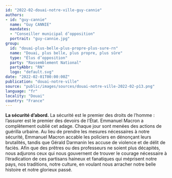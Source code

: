 ```yaml
---
id: "2022-02-douai-notre-ville-guy-cannie"
authors:
- id: "guy-cannie"
  name: "Guy CANNIE"
  mandates: 
  - "Conseiller municipal d’opposition"
  portrait: "guy-cannie.jpg"
group:
  id: "douai-plus-belle-plus-propre-plus-sure-rn"
  name: "Douai, plus belle, plus propre, plus sûre"
  type: "Élus d’opposition"
  party: "Rassemblement National"
  partyAbbr: "RN"
  logo: "default.svg"
date: "2022-02-01T00:00:00Z"
publication: "douai-notre-ville"
source: "public/images/sources/douai-notre-ville-2022-02-p13.png"
language: "fr"
locality: "Douai"
country: "France"
---
```


**La sécurité d’abord.**
La sécurité est le premier des droits de l’homme : l’assurer est le premier des devoirs de l’État. Emmanuel Macron a complètement oublié cet adage. Chaque jour sont menées des actions de guérilla urbaine. Au lieu de prendre les mesures nécessaires à notre sécurité, Emmanuel Macron accable les policiers en dénonçant leurs brutalités, tandis que Gérald Darmanin les accuse de violence et de délit de faciès. Afin que des prêtres ou des professeurs ne soient plus décapités, nous adjurons ceux qui nous gouvernent de trouver le courage nécessaire à l’éradication de ces partisans haineux et fanatiques qui méprisent notre pays, nos traditions, notre culture, en voulant nous arracher notre belle histoire et notre glorieux passé.
